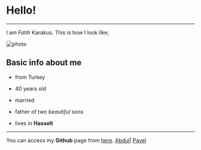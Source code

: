 # Hello!

---
I am *Fatih* Karakus. This is how I look like;

![photo](https://avatars2.githubusercontent.com/u/61707314?s=400&u=d687714c44e68140494ce18a5bb027b981cd712b&v=4)

## Basic info about me

* from Turkey

* 40 years old

* married

* father of two *beautiful* sons

* lives in **Hasselt**

---

You can access my **Github** page from [here](https://github.com/fmkarakus).
[Abdul](Abdul.md)| [Pavel](pavel.md)
